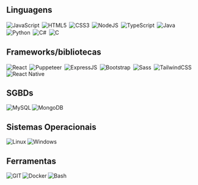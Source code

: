 <div style = "display: inline-block;">
    <h2>Linguagens</h2>

<section>
    <span style="margin-inline-end: 3px">
        <img align = "center" src = "https://img.shields.io/badge/JavaScript-F7DF1E?style=for-the-badge&logo=javascript&logoColor=black" alt = "JavaScript"/>
    </span>
    <span style="margin-inline-end: 3px">
        <img align = "center" src = "https://img.shields.io/badge/HTML5-E34F26?style=for-the-badge&logo=html5&logoColor=whit'e" alt = "HTML5" />
    </span>
    <span style="margin-inline-end: 3px">
        <img align = "center" src = "https://img.shields.io/badge/CSS3-1572B6?style=for-the-badge&logo=css3&logoColor=white" alt = "CSS3" />
    </span>
    <span style="margin-inline-end: 3px">
        <img align = "center" src = "https://img.shields.io/badge/Node.js-43853D?style=for-the-badge&logo=node.js&logoColor=white" alt = "NodeJS" />
    </span>
    <span style="margin-inline-end: 3px">
        <img align = "center" src = "https://img.shields.io/badge/TypeScript-007ACC?style=for-the-badge&logo=typescript&logoColor=white" alt = "TypeScript" />
    </span>
    <span style="margin-inline-end: 3px">
        <img align = "center" src = "https://img.shields.io/badge/Java-ED8B00?style=for-the-badge&logo=java&logoColor=white" alt = "Java" />
    </span>
    <span style="margin-inline-end: 3px">
        <img align = "center" src = "https://img.shields.io/badge/Python-3776AB?style=for-the-badge&logo=python&logoColor=white" alt = "Python" />
    </span>
    <span style="margin-inline-end: 3px">
        <img align = "center" src = "https://img.shields.io/badge/C%23-239120?style=for-the-badge&logo=c-sharp&logoColor=white" alt = "C#" />
    </span>
    <span style="margin-inline-end: 3px">
        <img align = "center" src = "https://img.shields.io/badge/C-00599C?style=for-the-badge&logo=c&logoColor=white" alt = "C" />
    </span>
</section>

<h2>Frameworks/bibliotecas</h2>

<section>
    <span style="margin-inline-end: 3px">
        <img align = "center" src = "https://img.shields.io/badge/React-20232A?style=for-the-badgelogo=react&logoColor=61DAFB" alt = "React"/>
    </span>
    <span style="margin-inline-end: 3px">
        <img align = "center" src = "https://img.shields.io/badge/Puppeteer-40B5A4?style=for-the-badge&logo=Puppeteer&logoColor=white" 
     alt = "Puppeteer" />
    </span>
    <span style="margin-inline-end: 3px">
        <img align = "center" src = "https://img.shields.io/badge/Express.js-404D59?style=for-the-adge" alt = "ExpressJS" />
    </span>
    <span style="margin-inline-end: 3px">
        <img align = "center" src = "https://img.shields.io/badge/bootstrap-%238511FA.svg?style=for-the-badge&logo=bootstrap&logoColor=white" alt = "Bootstrap" />
    </span>
    <span style="margin-inline-end: 3px">
        <img align = "center" src = "https://img.shields.io/badge/SASS-hotpink.svg?style=for-the-badge&logo=SASS&logoColor=white" alt = "Sass" />
    </span>
    <span style="margin-inline-end: 3px">
        <img align = "center" src = "https://img.shields.io/badge/tailwindcss-%2338B2AC.svg?style=for-the-badge&logo=tailwind-css&logoColor=white" alt = "TailwindCSS" />
    </span>
    <span style="margin-inline-end: 3px">
        <img align = "center" src = "https://img.shields.io/badge/react_native-%2320232a.svg?style=for-the-badge&logo=react&logoColor=%2361DAFB" alt = "React Native" />
    </span>
</section>

<h2>SGBDs</h2>

<section style="display: flex; list-style: none">
    <span style="margin-inline-end: 3px">
        <img align = "center" src = "https://img.shields.io/badge/MySQL-005C84?style=for-the-badgelogo=mysql&logoColor=white" alt = "MySQL" />
    </span>
    <span style="margin-inline-end: 3px">
        <img align = "center" src = "https://img.shields.io/badge/MongoDB-%234ea94b.svg?style=for-the-badge&logo=mongodb&logoColor=white" alt = "MongoDB">
    </span>
</section>
<h2>Sistemas Operacionais</h2>

<section style="display: flex; list-style: none">
    <span style="margin-inline-end: 3px">
        <img align = "center" src = "https://img.shields.io/badge/Linux-FCC624?style=for-the-badgelogo=linux&logoColor=black" alt = "Linux" />
    </span>
    <span>
        <img align = "center" src = "https://img.shields.io/badge/Windows-0078D6?style=for-the-badge&logo=windows&logoColor=white" alt = "Windows" />
    </span>
</section>

<h2>Ferramentas</h2>
<section style="display: flex; list-style: none">
    <span style="margin-inline-end: 3px">
        <img align = "center" src = "https://img.shields.io/badge/GIT-E44C30?style=for-the-badge&lgo=git&logoColor=white" alt = "GIT" />
    </span>
    <span style="margin-inline-end: 3px">
        <img align = "center" src = "https://img.shields.io/badge/docker-%230db7ed.svg?style=for-the-badge&logo=docker&logoColor=white" alt = "Docker" />
    </span>
    <span style="margin-inline-end: 3px">
        <img align = "center" src = "https://img.shields.io/badge/shell_script-%23121011.svg?style=for-the-badge&logo=gnu-bash&logoColor=white" alt = "Bash"/>
    </span>
</section>
</div>
